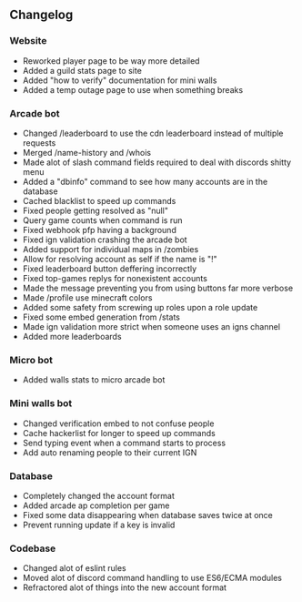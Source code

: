 ## Changelog

### Website
- Reworked player page to be way more detailed
- Added a guild stats page to site
- Added "how to verify" documentation for mini walls
- Added a temp outage page to use when something breaks

### Arcade bot
- Changed /leaderboard to use the cdn leaderboard instead of multiple requests
- Merged /name-history and /whois
- Made alot of slash command fields required to deal with discords shitty menu
- Added a "dbinfo" command to see how many accounts are in the database
- Cached blacklist to speed up commands
- Fixed people getting resolved as "null"
- Query game counts when command is run
- Fixed webhook pfp having a background
- Fixed ign validation crashing the arcade bot
- Added support for individual maps in /zombies
- Allow for resolving account as self if the name is "!"
- Fixed leaderboard button deffering incorrectly
- Fixed top-games replys for nonexistent accounts
- Made the message preventing you from using buttons far more verbose
- Made /profile use minecraft colors
- Added some safety from screwing up roles upon a role update
- Fixed some embed generation from /stats
- Made ign validation more strict when someone uses an igns channel
- Added more leaderboards

### Micro bot
- Added walls stats to micro arcade bot

### Mini walls bot
- Changed verification embed to not confuse people
- Cache hackerlist for longer to speed up commands
- Send typing event when a command starts to process
- Add auto renaming people to their current IGN

### Database
- Completely changed the account format
- Added arcade ap completion per game
- Fixed some data disappearing when database saves twice at once
- Prevent running update if a key is invalid

### Codebase
- Changed alot of eslint rules
- Moved alot of discord command handling to use ES6/ECMA modules
- Refractored alot of things into the new account format